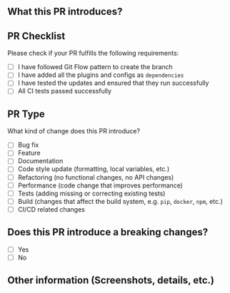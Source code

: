 ## What this PR introduces?

<!-- Please, includes a description of this pull request -->

## PR Checklist

Please check if your PR fulfills the following requirements:

- [ ] I have followed Git Flow pattern to create the branch
- [ ] I have added all the plugins and configs as `dependencies`
- [ ] I have tested the updates and ensured that they run successfully
- [ ] All CI tests passed successfully

## PR Type

What kind of change does this PR introduce?

- [ ] Bug fix
- [ ] Feature
- [ ] Documentation
- [ ] Code style update (formatting, local variables, etc.)
- [ ] Refactoring (no functional changes, no API changes)
- [ ] Performance (code change that improves performance)
- [ ] Tests (adding missing or correcting existing tests)
- [ ] Build (changes that affect the build system, e.g. `pip`, `docker`, `npm`, etc.)
- [ ] CI/CD related changes

## Does this PR introduce a breaking changes?

- [ ] Yes
- [ ] No

<!-- If this PR contains a breaking change, please describe the impact and migration path for existing applications below. -->

## Other information (Screenshots, details, etc.)
